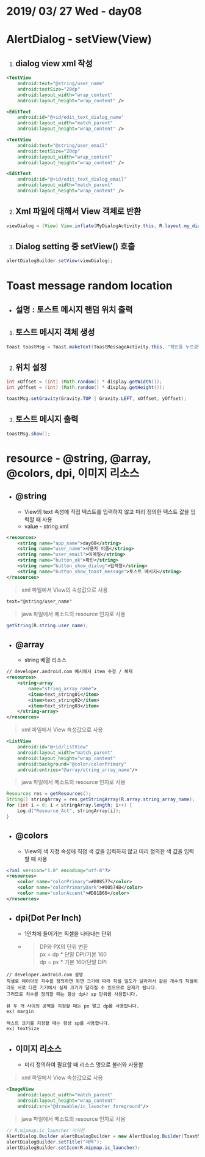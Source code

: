 # 2019/ 03/ 27 Wed - day08

# AlertDialog - setView(View)
1. ## dialog view xml 작성
```xml
<TextView
    android:text="@string/user_name"
    android:textSize="20dp"
    android:layout_width="wrap_content"
    android:layout_height="wrap_content" />

<EditText
    android:id="@+id/edit_text_dialog_name"
    android:layout_width="match_parent"
    android:layout_height="wrap_content" />

<TextView
    android:text="@string/user_email"
    android:textSize="20dp"
    android:layout_width="wrap_content"
    android:layout_height="wrap_content" />

<EditText
    android:id="@+id/edit_text_dialog_email"
    android:layout_width="match_parent"
    android:layout_height="wrap_content" />
```
2. ## Xml 파일에 대해서 View 객체로 반환
```java
viewDialog = (View) View.inflate(MyDialogActivity.this, R.layout.my_dialog, null);
```
3. ## Dialog setting 중 setView() 호출
```java
alertDialogBuilder.setView(viewDialog);
```
# Toast message random location
* ## 설명 : 토스트 메시지 랜덤 위치 출력
1. ## 토스트 메시지 객체 생성
```java
Toast toastMsg = Toast.makeText(ToastMessageActivity.this, "확인을 누르셨어요.", Toast.LENGTH_SHORT);
```
2. ## 위치 설정
```java
int xOffset = (int) (Math.random() * display.getWidth());
int yOffset = (int) (Math.random() * display.getHeight());

toastMsg.setGravity(Gravity.TOP | Gravity.LEFT, xOffset, yOffset);
```
3. ## 토스트 메시지 출력
```java
toastMsg.show();
```
# resource - @string, @array, @colors, dpi, 이미지 리소스
* ## @string
  * View의 text 속성에 직접 텍스트를 입력하지 않고 미리 정의한 텍스트 값을 입력할 때 사용
  * value - string.xml
```xml
<resources>
    <string name="app_name">day08</string>
    <string name="user_name">사용자 이름</string>
    <string name="user_email">이메일</string>
    <string name="button_ok">확인</string>
    <string name="button_show_dialog">입력창</string>
    <string name="button_show_toast_message">토스트 메시지</string>
</resources>
```
> xml 파일에서 View의 속성값으로 사용
```xml
text="@string/user_name"
```
> java 파일에서 메소드의 resource 인자로 사용
```java
getString(R.string.user_name);
```
* ## @array
  * string 배열 리소스
```xml
// developer.android.com 예시에서 item 수정 / 복제
<resources>
    <string-array
        name="string_array_name">
        <item>text_string01</item>
        <item>text_string02</item>
        <item>text_string03</item>
    </string-array>
</resources>
```
> xml 파일에서 View 속성값으로 사용
```xml
<ListView
    android:id="@+id/listView"
    android:layout_width="match_parent"
    android:layout_height="wrap_content"
    android:background="@color/colorPrimary"
    android:entries="@array/string_array_name"/>
```
> java 파일에서 메소드의 resource 인자로 사용
```java
Resources res = getResources();
String[] stringArray = res.getStringArray(R.array.string_array_name);
for (int i = 0; i < stringArray.length; i++) {
    Log.d("Resource_Act", stringArray[i]);
}
```
* ## @colors
  * View의 색 지정 속성에 직접 색 값을 입력하지 않고 미리 정의한 색 값을 입력할 때 사용
```xml
<?xml version="1.0" encoding="utf-8"?>
<resources>
    <color name="colorPrimary">#008577</color>
    <color name="colorPrimaryDark">#00574B</color>
    <color name="colorAccent">#D81B60</color>
</resources>
```
* ## dpi(Dot Per Inch)
  * 1인치에 들어가는 픽셀을 나타내는 단위
  * > DP와 PX의 단위 변환  
	> px = dp * 단말 DPI/기본 160  
	> dp = px * 기본 160/단말 DPI
```
// developer.android.com 설명
픽셀로 레이아웃 치수를 정의하면 화면 크기에 따라 픽셀 밀도가 달라져서 같은 개수의 픽셀이라도 서로 다른 기기에서 실제 크기가 달라질 수 있으므로 문제가 됩니다. 
그러므로 치수를 정의할 때는 항상 dp나 sp 단위를 사용합니다.

뷰 두 개 사이의 공백을 지정할 때는 px 말고 dp를 사용합니다.
ex) margin

텍스트 크기를 지정할 때는 항상 sp를 사용합니다.
ex) textSize
```
* ## 이미지 리소스
  * 미리 정의하여 필요할 때 리소스 명으로 불러와 사용함
> xml 파일에서 View 속성값으로 사용
```xml
<ImageView
    android:layout_width="match_parent"
    android:layout_height="wrap_content"
    android:src="@drawable/ic_launcher_foreground"/>
```
> java 파일에서 메소드의 resource 인자로 사용
```java
// R.mipmap.ic_launcher 아이콘
AlertDialog.Builder alertDialogBuilder = new AlertDialog.Builder(ToastMessageActivity.this);
alertDialogBuilder.setTitle("제목");
alertDialogBuilder.setIcon(R.mipmap.ic_launcher);
```